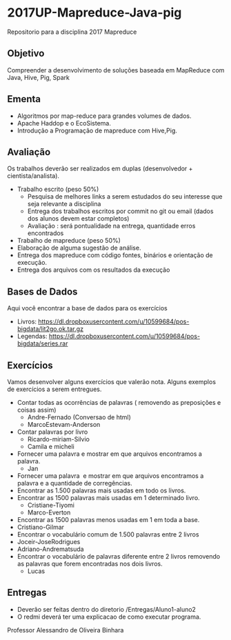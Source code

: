 # 2017UP-Mapreduce-Java-pig
Repositorio para a disciplina 2017 Mapreduce 

## Objetivo 
Compreender a desenvolvimento de soluções baseada em MapReduce com Java, Hive, Pig, Spark

## Ementa
*	Algoritmos por map-reduce para grandes volumes de dados.
*	Apache Haddop e o EcoSistema.
*	Introdução a Programação de mapreduce com Hive,Pig.

## Avaliação
Os trabalhos deverão ser realizados em duplas (desenvolvedor + cientista/analista). 
* Trabalho escrito (peso 50%)
  * Pesquisa de melhores links a serem estudados do seu interesse que seja relevante a disciplina
  * Entrega dos trabalhos escritos por  commit no git ou email (dados dos alunos devem estar completos)
  * Avaliação : será pontualidade na entrega, quantidade erros encontrados
*	Trabalho de mapreduce (peso 50%)
   * Elaboração de alguma sugestão de análise.
   * Entrega dos mapreduce com código fontes, binários e orientação de execução.
   * Entrega dos arquivos com os resultados da execução

## Bases de Dados
Aqui você encontrar a base de dados para os exercícios
* Livros: https://dl.dropboxusercontent.com/u/10599684/pos-bigdata/lit2go.ok.tar.gz
* Legendas:  https://dl.dropboxusercontent.com/u/10599684/pos-bigdata/series.rar



## Exercícios
Vamos desenvolver alguns exercícios que valerão nota. Alguns exemplos de exercícios a serem entregues.
* Contar todas as ocorrências de palavras ( removendo as preposições e coisas assim)
  * Andre-Fernado (Conversao de html)
  * MarcoEstevam-Anderson
* Contar palavras por livro
  * Ricardo-miriam-Silvio
  * Camila e micheli 
* Fornecer uma palavra e mostrar em que arquivos encontramos a palavra.
  * Jan
* Fornecer uma palavra  e mostrar em que arquivos encontramos a palavra e a quantidade de corregências.
* Encontrar as 1.500 palavras mais usadas em todo os livros.
* Encontrar as 1500 palavras mais usadas em 1 determinado livro.
  * Cristiane-Tiyomi
  * Marco-Everton
*	Encontrar as 1500 palavras menos usadas em 1 em toda a base.
  * Cristiano-Gilmar
*	Encontrar o vocabulário comum de 1.500 palavras entre 2 livros
  * Joceir-JoseRodrigues 
  * Adriano-Andrematsuda 
* Encontrar o vocabulário de palavras diferente  entre 2 livros removendo as palavras que forem encontradas nos dois livros. 
   * Lucas

## Entregas
* Deverão ser feitas dentro do diretorio /Entregas/Aluno1-aluno2
* O redmi deverá ter uma explicacao de como executar programa.

Professor
Alessandro de Oliveira Binhara
